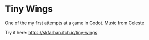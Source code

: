 # Tiny Wings
One of the my first attempts at a game in Godot.
Music from Celeste

Try it here: https://skfarhan.itch.io/tiny-wings
